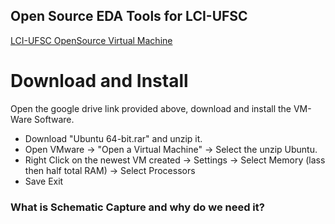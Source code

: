 ## Open Source EDA Tools for LCI-UFSC

[LCI-UFSC OpenSource Virtual Machine](https://drive.google.com/drive/folders/1gIJjDK1yTs8wtIxc7f2z7mOENcpjpTFQ)

# Download and Install

Open the google drive link provided above, download and install the VM-Ware Software.

 - Download "Ubuntu 64-bit.rar" and unzip it. 
 - Open VMware -> "Open a Virtual Machine" -> Select the unzip Ubuntu.
 - Right Click on the newest VM created -> Settings -> Select Memory (lass then half total RAM) -> Select Processors
 - Save Exit 

### What is Schematic Capture and why do we need it?

